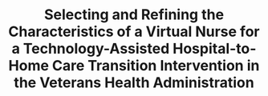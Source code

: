 ---
name: "Selecting And Refining The Characteristics Of"
title: "Selecting and Refining the Characteristics of a Virtual Nurse for a Technology-Assisted Hospital-to-Home Care Transition Intervention in the Veterans Health Administration"
journal: "journal name" 
project: null
event: "American Medical Informatics Association Annual Symposium (AMIA)"
authors:
- name: "Richardson, L."
- name: "Lipschitz, J."
- name: "Hogan, T."
- name: "Shimada, S."
- name: "Smith, B."
- name: "Simon, S."
- name: "Rubin, A."
- name: "Wakefield, B."
- name: "Kaboli, P."
- name: "Perez, J."
- name: "Heidenreich, P."
- name: "Zhou, S."
- name: "Berwaldt, Z."
- name: "Shi, L."
- name: "Bickmore, T."
- name: "Houston, T."
year: 2017
resources: null
external_url: null
draft: false 
headless: true
---